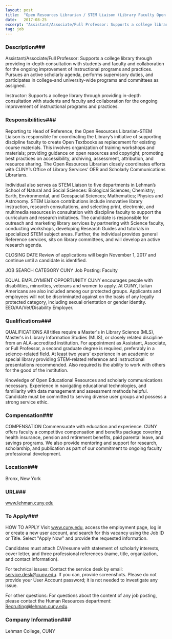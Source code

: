 ```yaml
---
layout: post
title:  "Open Resources Librarian / STEM Liaison (Library Faculty Open Rank) - Lehman College, CUNY"
date:   2017-08-25
excerpt: "Assistant/Associate/Full Professor: Supports a college library through providing in-depth consultation with students and faculty and collaboration for the ongoing improvement of instructional programs and practices. Pursues an active scholarly agenda, performs supervisory duties, and participates in college-and university-wide programs and committees as assigned. Instructor: Supports a college library through providing..."
tag: job
---
```


### Description###

Assistant/Associate/Full Professor:
Supports a college library through providing in-depth consultation with students and faculty and collaboration for the ongoing improvement of instructional programs and practices. Pursues an active scholarly agenda, performs supervisory duties, and participates in college-and university-wide programs and committees as assigned.

Instructor:
Supports a college library through providing in-depth consultation with students and faculty and collaboration for the ongoing improvement of instructional programs and practices.


### Responsibilities###

Reporting to Head of Reference, the Open Resources Librarian-STEM Liaison is responsible for coordinating the Library’s initiative of supporting discipline faculty to create Open Textbooks as replacement for existing course materials. This involves organization of training workshops and materials; providing guidance on open resources and copyright; promoting best practices on accessibility, archiving, assessment, attribution, and resource sharing. The Open Resources Librarian closely coordinates efforts with CUNY’s Office of Library Services’ OER and Scholarly Communications Librarians.

Individual also serves as STEM Liaison to five departments in Lehman’s School of Natural and Social Sciences:  Biological Sciences; Chemistry; Earth, Environmental, and Geospacial Sciences; Mathematics; Physics and Astronomy. STEM Liaison contributions include innovative library instruction, research consultations, and selecting print, electronic, and multimedia resources in consultation with discipline faculty to support the curriculum and research initiatives. The candidate is responsible for outreach and marketing library services by partnering with Science faculty, conducting workshops, developing Research Guides and tutorials in specialized STEM subject areas. Further, the individual provides general Reference services, sits on library committees, and will develop an active research agenda.	

CLOSING DATE
Review of applications will begin November 1, 2017 and continue until a candidate is identified.

JOB SEARCH CATEGORY
CUNY Job Posting: Faculty

EQUAL EMPLOYMENT OPPORTUNITY
CUNY encourages people with disabilities, minorities, veterans and women to apply.  At CUNY, Italian Americans are also included among our protected groups.  Applicants and employees will not be discriminated against on the basis of any legally protected category, including sexual orientation or gender identity. EEO/AA/Vet/Disability Employer.



### Qualifications###

QUALIFICATIONS
All titles require a Master's in Library Science (MLS), Master's in Library Information Studies (MLIS), or closely related discipline from an ALA-accredited institution. For appointment as Assistant, Associate, or Full Professor, a second graduate degree is required, preferably in a science-related field. At least two years’ experience in an academic or special library providing STEM-related reference and instructional presentations recommended. Also required is the ability to work with others for the good of the institution.

Knowledge of Open Educational Resources and scholarly communications necessary. Experience in navigating educational technologies, and familiarity with data management and assessment methods helpful. Candidate must be committed to serving diverse user groups and possess a strong service ethic.


### Compensation###

COMPENSATION Commensurate with education and experience.  CUNY offers faculty a competitive compensation and benefits package covering health insurance, pension and retirement benefits, paid parental leave, and savings programs.  We also provide mentoring and support for research, scholarship, and publication as part of our commitment to ongoing faculty professional development.


### Location###

Bronx, New York


### URL###

www.lehman.cuny.edu

### To Apply###

HOW TO APPLY
Visit www.cuny.edu, access the employment page, log in or create a new user account, and search for this vacancy using the Job ID or Title.  Select "Apply Now" and provide the requested information.  

Candidates must attach CV/resume with statement of scholarly interests, cover letter, and three professional references (name, title, organization, and contact information).

For technical issues:
Contact the service desk by email: service.desk@cuny.edu.  If you can, provide screenshots.  Please do not provide your User Account password; it is not needed to investigate any issue.

For other questions:
For questions about the content of any job posting, please contact the Human Resources department: Recruiting@lehman.cuny.edu.


### Company Information###

Lehman College, CUNY



